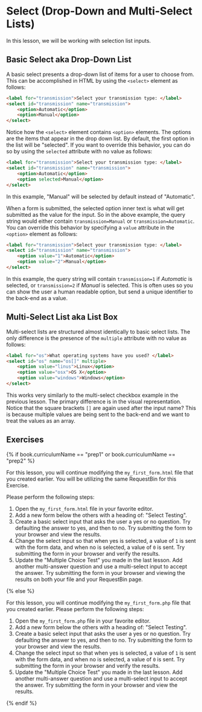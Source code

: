 # Select (Drop-Down and Multi-Select Lists)

In this lesson, we will be working with selection list inputs.

## Basic Select aka Drop-Down List

A basic select presents a drop-down list of items for a user to choose from. This can be accomplished in HTML by using the `<select>` element as follows:

```html
<label for="transmission">Select your transmission type: </label>
<select id="transmission" name="transmission">
    <option>Automatic</option>
    <option>Manual</option>
</select>
```

Notice how the `<select>` element contains `<option>` elements. The options are the items that appear in the drop down list. By default, the first option in the list will be "selected". If you want to override this behavior, you can do so by using the `selected` attribute with no value as follows:

```html
<label for="transmission">Select your transmission type: </label>
<select id="transmission" name="transmission">
    <option>Automatic</option>
    <option selected>Manual</option>
</select>
```

In this example, "Manual" will be selected by default instead of "Automatic".

When a form is submitted, the selected option inner text is what will get submitted as the value for the input. So in the above example, the query string would either contain `transmission=Manual` or `transmission=Automatic`. You can override this behavior by specifying a `value` attribute in the `<option>` element as follows:

```html
<label for="transmission">Select your transmission type: </label>
<select id="transmission" name="transmission">
    <option value="1">Automatic</option>
    <option value="2">Manual</option>
</select>
```

In this example, the query string will contain `transmission=1` if *Automatic* is selected, or `transmission=2` if *Manual* is selected. This is often uses so you can show the user a human readable option, but send a unique identifier to the back-end as a value.

## Multi-Select List aka List Box

Multi-select lists are structured almost identically to basic select lists. The only difference is the presence of the `multiple` attribute with no value as follows:

```html
<label for="os">What operating systems have you used? </label>
<select id="os" name="os[]" multiple>
    <option value="linus">Linux</option>
    <option value="osx">OS X</option>
    <option value="windows">Windows</option>
</select>
```

This works very similarly to the multi-select checkbox example in the previous lesson. The primary difference is in the visual representation. Notice that the square brackets `[]` are again used after the input name? This is because multiple values are being sent to the back-end and we want to treat the values as an array.

## Exercises

{% if book.curriculumName == "prep1" or book.curriculumName == "prep2" %}

For this lesson, you will continue modifying the `my_first_form.html` file that you created earlier. You will be utilizing the same RequestBin for this Exercise.

Please perform the following steps:

1. Open the `my_first_form.html` file in your favorite editor.
1. Add a new form below the others with a heading of: "Select Testing".
1. Create a basic select input that asks the user a yes or no question. Try defaulting the answer to yes, and then to no. Try submitting the form to your browser and view the results.
1. Change the select input so that when yes is selected, a value of `1` is sent with the form data, and when no is selected, a value of `0` is sent. Try submitting the form in your browser and verify the results.
1. Update the "Multiple Choice Test" you made in the last lesson. Add another multi-answer question and use a multi-select input to accept the answer. Try submitting the form in your browser and viewing the results on both your file and your RequestBin page.

{% else %}

For this lesson, you will continue modifying the `my_first_form.php` file that you created earlier. Please perform the following steps:

1. Open the `my_first_form.php` file in your favorite editor.
1. Add a new form below the others with a heading of: "Select Testing".
1. Create a basic select input that asks the user a yes or no question. Try defaulting the answer to yes, and then to no. Try submitting the form to your browser and view the results.
1. Change the select input so that when yes is selected, a value of `1` is sent with the form data, and when no is selected, a value of `0` is sent. Try submitting the form in your browser and verify the results.
1. Update the "Multiple Choice Test" you made in the last lesson. Add another multi-answer question and use a multi-select input to accept the answer. Try submitting the form in your browser and view the results.

{% endif %}
